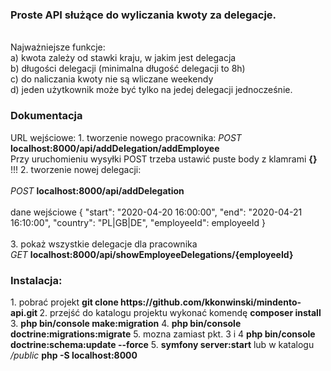 <h3>Proste API służące do wyliczania kwoty za delegacje.</h3>

<br>
Najważniejsze funkcje:
<br>
a) kwota zależy od stawki kraju, w jakim jest delegacja<br>
b) długości delegacji (minimalna długość delegacji to 8h)<br>
c) do naliczania kwoty nie są wliczane weekendy<br>
d) jeden użytkownik może być tylko na jedej delegacji jednocześnie.



<h3>Dokumentacja</h3>
URL wejściowe:
1. tworzenie nowego pracownika:
<i>POST</i> <b>localhost:8000/api/addDelegation/addEmployee</b>
<br>
Przy uruchomieniu wysyłki POST trzeba ustawić puste body z klamrami <b>{}</b> !!!
2. tworzenie nowej delegacji:
<br><br>
<i>POST</i>
<b>localhost:8000/api/addDelegation
</b>
<br><br>
dane wejściowe
{
"start": "2020-04-20 16:00:00",
"end": "2020-04-21 16:10:00",
"country": "PL|GB|DE",
"employeeId": employeeId
}
<br><br>
3. pokaż wszystkie delegacje dla pracownika
<br><i>GET</i>
<b>localhost:8000/api/showEmployeeDelegations/{employeeId}</b>

<h3>Instalacja:</h3>
1. pobrać projekt <b> git clone https://github.com/kkonwinski/mindento-api.git </b>
2. przejść do katalogu projektu wykonać komendę <b>composer install</b>
3. <b>php bin/console make:migration</b>
4. <b>php bin/console doctrine:migrations:migrate</b>
5. mozna zamiast pkt. 3 i 4 <b>php bin/console doctrine:schema:update --force</b>
5. <b>symfony server:start</b> lub w katalogu <i>/public</i> <b>php -S localhost:8000
